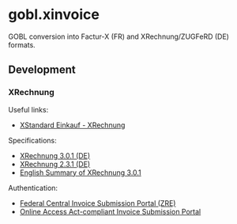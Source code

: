 # gobl.xinvoice

GOBL conversion into Factur-X (FR) and XRechnung/ZUGFeRD (DE) formats.

## Development

### XRechnung

Useful links:

- [XStandard Einkauf - XRechnung](https://xeinkauf.de/xrechnung/)

Specifications:

- [XRechnung 3.0.1 (DE)](https://xeinkauf.de/app/uploads/2023/09/301-XRechnung-2023-09-22.pdf)
- [XRechnung 2.3.1 (DE)](https://xeinkauf.de/app/uploads/2023/02/231-XRechnung-2023-02-03.pdf)
- [English Summary of XRechnung 3.0.1](https://xeinkauf.de/app/uploads/2023/09/XRechnung-EnglishSummary-v301.pdf)

Authentication:

- [Federal Central Invoice Submission Portal (ZRE)](https://xrechnung.bund.de/prod/authenticate.do)
- [Online Access Act-compliant Invoice Submission Portal](https://xrechnung-bdr.de/edi/auth/login)
